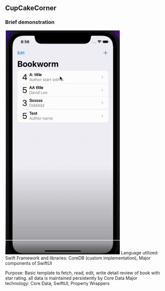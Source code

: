 ## CupCakeCorner
### Brief demonstration


<img src='https://github.com/davidseungjin/BookWorm/blob/main/bookworm_pjt.gif'/>
Language utilized: Swift
Framework and libraries: CoreDB (custom implementation), Major components of SwiftUI


Purpose: Basic template to fetch, read, edit, write detail review of book with star rating. all data is maintained persistently by Core Data
Major technology: Core Data, SwiftUI, Property Wrappers

